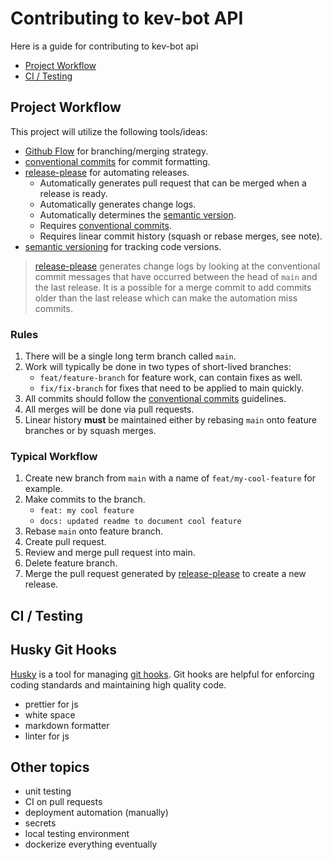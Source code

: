 # Contributing to kev-bot API

Here is a guide for contributing to kev-bot api

- [Project Workflow](#project-workflow)
- [CI / Testing ](#ci-and-testing)

## <a name="project-workflow"></a> Project Workflow

This project will utilize the following tools/ideas:

- [Github Flow][github-flow] for branching/merging strategy.
- [conventional commits][conventional-commits] for commit formatting.
- [release-please][release-please] for automating releases.
  - Automatically generates pull request that can be merged when a release is ready.
  - Automatically generates change logs.
  - Automatically determines the [semantic version][sem-ver].
  - Requires [conventional commits][conventional-commits].
  - Requires linear commit history (squash or rebase merges, see note).
- [semantic versioning][sem-ver] for tracking code versions.

> [release-please][release-please] generates change logs by looking at the conventional commit messages that have occurred between the head of `main` and the last release. It is a possible for a merge commit to add commits older than the last release which can make the automation miss commits.

### Rules

1. There will be a single long term branch called `main`.
2. Work will typically be done in two types of short-lived branches:
   - `feat/feature-branch` for feature work, can contain fixes as well.
   - `fix/fix-branch` for fixes that need to be applied to main quickly.
3. All commits should follow the [conventional commits][conventional-commits] guidelines.
4. All merges will be done via pull requests.
5. Linear history **must** be maintained either by rebasing `main` onto feature branches or by squash merges.

### Typical Workflow

1. Create new branch from `main` with a name of `feat/my-cool-feature` for example.
2. Make commits to the branch.
   - `feat: my cool feature`
   - `docs: updated readme to document cool feature`
3. Rebase `main` onto feature branch.
4. Create pull request.
5. Review and merge pull request into main.
6. Delete feature branch.
7. Merge the pull request generated by [release-please][release-please] to create a new release.

## <a name="ci-and-testing"></a> CI / Testing

## <a name="husky-git-hooks"></a> Husky Git Hooks

[Husky][husky] is a tool for managing [git hooks][git-hooks]. Git hooks are helpful for enforcing coding standards and maintaining high quality code.

- prettier for js
- white space
- markdown formatter
- linter for js

## Other topics

- unit testing
- CI on pull requests
- deployment automation (manually)
- secrets
- local testing environment
- dockerize everything eventually

[husky]: https://typicode.github.io/husky/#/
[git-hooks]: https://git-scm.com/book/en/v2/Customizing-Git-Git-Hooks
[github-flow]: https://docs.github.com/en/get-started/quickstart/github-flow
[conventional-commits]: https://www.conventionalcommits.org/en/v1.0.0/
[release-please]: https://github.com/google-github-actions/release-please-action
[sem-ver]: https://semver.org/
